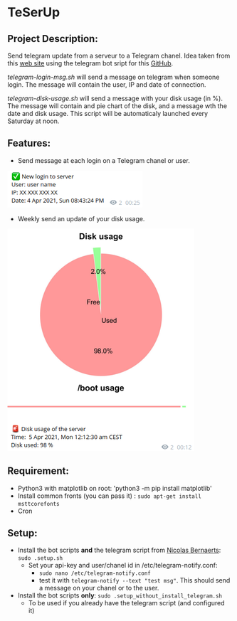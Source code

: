# TeSerUp

## Project Description:
Send telegram update from a serveur to a Telegram chanel.
Idea taken from this [web site](https://dev.to/bogkonstantin/send-message-to-telegram-on-any-ssh-login-24c8) using the telegram bot sript for this [GitHub](https://github.com/NicolasBernaerts/debian-scripts/tree/master/telegram).

*telegram-login-msg.sh* will send a message on telegram when someone login. The message will contain the user, IP and date of connection.

*telegram-disk-usage.sh* will send a message with your disk usage (in %). The message will contain and pie chart of the disk, and a message wth the date and disk usage. This script will be automaticaly launched every Saturday at noon.

## Features:
- Send message at each login on a Telegram chanel or user.

![Login message](https://github.com/hy-son/TeSerUp/blob/main/images/login.png)

- Weekly send an update of your disk usage.

![Disk full](https://github.com/hy-son/TeSerUp/blob/main/images/Disk_full.png)

## Requirement:

- Python3 with matplotlib on root: 'python3 -m pip install matplotlib'
- Install common fronts (you can pass it) : `sudo apt-get install msttcorefonts`
- Cron 


## Setup:
- Install the bot scripts **and** the telegram script from [Nicolas Bernaerts](https://github.com/NicolasBernaerts/debian-scripts/tree/master/telegram): `sudo .setup.sh`	
	- Set your api-key and user/chanel id  in /etc/telegram-notify.conf:
		- `sudo nano /etc/telegram-notify.conf`
		- test it with `telegram-notify --text "test msg"`. This should send a message on your chanel or to the user.
- Install the bot scripts **only**: `sudo .setup_without_install_telegram.sh`
	- To be used if you already have the telegram script (and configured it) 
